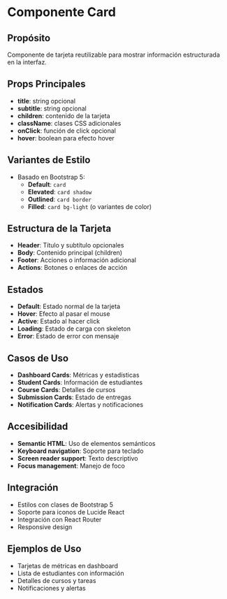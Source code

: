 # Componente Card

## Propósito
Componente de tarjeta reutilizable para mostrar información estructurada en la interfaz.

## Props Principales
- **title**: string opcional
- **subtitle**: string opcional
- **children**: contenido de la tarjeta
- **className**: clases CSS adicionales
- **onClick**: función de click opcional
- **hover**: boolean para efecto hover

## Variantes de Estilo
- Basado en Bootstrap 5:
  - **Default**: `card`
  - **Elevated**: `card shadow`
  - **Outlined**: `card border`
  - **Filled**: `card bg-light` (o variantes de color)

## Estructura de la Tarjeta
- **Header**: Título y subtítulo opcionales
- **Body**: Contenido principal (children)
- **Footer**: Acciones o información adicional
- **Actions**: Botones o enlaces de acción

## Estados
- **Default**: Estado normal de la tarjeta
- **Hover**: Efecto al pasar el mouse
- **Active**: Estado al hacer click
- **Loading**: Estado de carga con skeleton
- **Error**: Estado de error con mensaje

## Casos de Uso
- **Dashboard Cards**: Métricas y estadísticas
- **Student Cards**: Información de estudiantes
- **Course Cards**: Detalles de cursos
- **Submission Cards**: Estado de entregas
- **Notification Cards**: Alertas y notificaciones

## Accesibilidad
- **Semantic HTML**: Uso de elementos semánticos
- **Keyboard navigation**: Soporte para teclado
- **Screen reader support**: Texto descriptivo
- **Focus management**: Manejo de foco

## Integración
- Estilos con clases de Bootstrap 5
- Soporte para iconos de Lucide React
- Integración con React Router
- Responsive design

## Ejemplos de Uso
- Tarjetas de métricas en dashboard
- Lista de estudiantes con información
- Detalles de cursos y tareas
- Notificaciones y alertas


